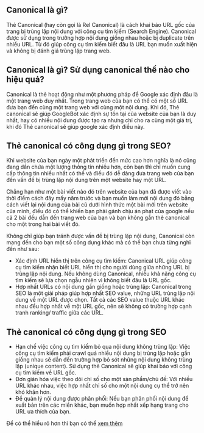 ## Canonical là gì?
Thẻ Canonical (hay còn gọi là Rel Canonical) là cách khai báo URL gốc của trang bị trùng lặp nội dung với công cụ tìm kiếm (Search Engine). Canonical được sử dụng trong trường hợp nội dung giống nhau hoặc bị duplicate trên nhiều URL. Từ đó giúp công cụ tìm kiếm biết đâu là URL bạn muốn xuất hiện và không bị đánh giá trùng lặp trang web.

## Canonical là gì? Sử dụng canonical thế nào cho hiệu quả?
Canonical là thẻ hoạt động như một phương pháp để Google xác định đâu là một trang web duy nhất. Trong trang web của bạn có thể có một số URL đưa bạn đến cùng một trang web với cùng một nội dung. Khi đó, Thẻ canonical sẽ giúp GoogleBot xác định sự tồn tại của website của bạn là duy nhất, hay có nhiều nội dung được tạo ra nhưng chỉ cho ra cùng một giá trị, khi đó Thẻ canonical sẽ giúp google xác định điều này.

## Thẻ canonical có công dụng gì trong SEO?
Khi website của bạn ngày một phát triển đến mức cao hơn nghĩa là nó cũng đang dần chứa một lượng thông tin nhiều hơn, còn bạn thì chỉ muốn cung cấp thông tin nhiều nhất có thể và điều đó dễ dàng đưa trang web của bạn đến vấn đề bị trùng lặp nội dung trên một website hay một URL.

Chẳng hạn như một bài viết nào đó trên website của bạn đã được viết vào thời điểm cách đây mấy năm trước và bạn muốn làm mới nội dung đó bằng cách viết lại nội dung của bài cũ dưới hình thức một bài mới trên website của mình, điều đó có thể khiến bạn phải gánh chịu án phạt của google nếu cả 2 bài đều dẫn đến trang web của bạn và bạn không gắn thẻ canonical cho một trong hai bài viết đó.

Không chỉ giúp bạn tránh được vấn đề bị trùng lặp nội dung, Canonical còn mang đến cho bạn một số công dụng khác mà có thể bạn chưa từng nghĩ đến như sau:
- Xác định URL hiển thị trên công cụ tìm kiếm: Canonical URL giúp công cụ tìm kiếm nhận biết URL hiển thị cho người dùng giữa những URL bị trùng lặp nội dung. Nếu không dùng Canonical, nhiều khả năng công cụ tìm kiếm sẽ lựa chọn ngẫu nhiên vì không biết đâu là URL gốc.
- Hợp nhất URLs có nội dung gần giống hoặc trùng lặp: Canonical trong SEO là một giải pháp giúp hợp nhất SEO value, những URL trùng lặp nội dung về một URL được chọn. Tất cả các SEO value thuộc URL khác nhau đều hợp nhất về một URL gốc, nên sẽ không có trường hợp cạnh tranh ranking/ traffic giữa các URL.

## Thẻ canonical có công dụng gì trong SEO
- Hạn chế việc công cụ tìm kiếm bỏ qua nội dung không trùng lặp: Việc công cụ tìm kiếm phải crawl quá nhiều nội dung bị trùng lặp hoặc gần giống nhau sẽ dẫn đến trường hợp bỏ sót những nội dung không trùng lặp (unique content). Sử dụng thẻ Canonical sẽ giúp khai báo với công cụ tìm kiếm về URL gốc.
- Đơn giản hóa việc theo dõi chỉ số cho một sản phẩm/chủ đề: Với nhiều URL khác nhau, việc hợp nhất chỉ số cho một nội dung cụ thể trở nên khó khăn hơn.
- Để quản lý nội dung được phân phối: Nếu bạn phân phối nội dung để xuất bản trên các miền khác, bạn muốn hợp nhất xếp hạng trang cho URL ưa thích của bạn.

Để có thể hiểu rõ hơn thì bạn có thể [xem thêm](https://tmarketing.vn/canonical-la-gi/)